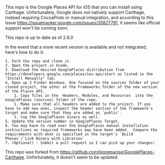 This repo is the Google Places API for iOS that you can install using Carthage.  Unfortunately, Google does not natively support Carthage, instead requiring CocoaPods or manual integration, and according to this issue https://issuetracker.google.com/issues/35827791, it seems like official support won't be coming soon.

This repo is up to date as of 2.6.0

In the event that a more recent version is available and not integrated, here's how to do it:

    1. Fork the repo and clone it.
    2. Open the project in Xcode.
    3. Download the desired GooglePlaces distribution from https://developers.google.com/places/ios-api/start as listed in the "Install Manually" tab.
    4. Open up 2 Finder Windows. One focused on the sources folder of your cloned project, the other at the Frameworks folder of the new version of the Places API.
        1. Copy files in the  Headers, Modules, and Resources  into the GooglePlaces (sources) folder of the repo.
        1. Make sure that all headers are added to the project. If you have to add new ones, inspect the header section of the framework's target and make sure that they are added as `public`.
        1. Cop the GooglePlaces binary as well.
    5. Update the version number in GooglePlaces Target.
    6. You may have to read over the GooglePlaces manual installation instructions as required frameworks may have been added.  Compare the requirements with what is specified in the target's `Build Phases`/`Link Binary with Libraries`
    7. (Optional) - Submit a pull request so I can pick up your changes!

This repo was forked from https://github.com/leoneparise/GooglePlaces-Carthage. Unfortunately, it doesn't seem to be updated.


